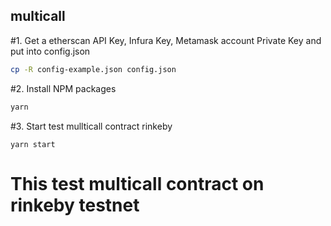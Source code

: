 ## multicall

#1. Get a etherscan API Key, Infura Key, Metamask account Private Key and put into config.json

   ```sh
   cp -R config-example.json config.json
   ```

#2. Install NPM packages

   ```sh
   yarn
   ```

#3. Start test mullticall contract rinkeby

   ```JS
   yarn start
   ```

# This test multicall contract on rinkeby testnet
